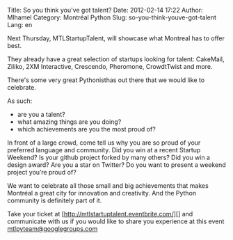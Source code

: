 Title: So you think you&#039;ve got talent?
Date: 2012-02-14 17:22
Author: Mlhamel
Category: Montréal Python
Slug: so-you-think-youve-got-talent
Lang: en

<!--:en-->

Next Thursday, MTLStartupTalent, will showcase what Montreal has to
offer best.

</p>

They already have a great selection of startups looking for talent:
CakeMail, Ziliko, 2XM Interactive, Crescendo, Pheromone, CrowdtTwist and
more.

</p>

There's some very great Pythonisthas out there that we would like to
celebrate.

</p>

As such:

-   are you a talent?
-   what amazing things are you doing?
-   which achievements are you the most proud of?

</p>
</p>

In front of a large crowd, come tell us why you are so proud of your
preferred language and community. Did you win at a recent Startup
Weekend? Is your github project forked by many others? Did you win a
design award? Are you a star on Twitter? Do you want to present a
weekend project you’re proud of?

</p>

We want to celebrate all those small and big achievements that makes
Montréal a great city for innovation and creativity. And the Python
community is definitely part of it.

</p>

Take your ticket at [http://mtlstartuptalent.eventbrite.com/][] and
communicate with us if you would like to share you experience at this
event [mtlpyteam@googlegroups.com][]

<!--:-->

</p>

  [http://mtlstartuptalent.eventbrite.com/]: http://mtlstartuptalent.eventbrite.com/
  [mtlpyteam@googlegroups.com]: mailto:mtlpyteam@googlegroups.com
